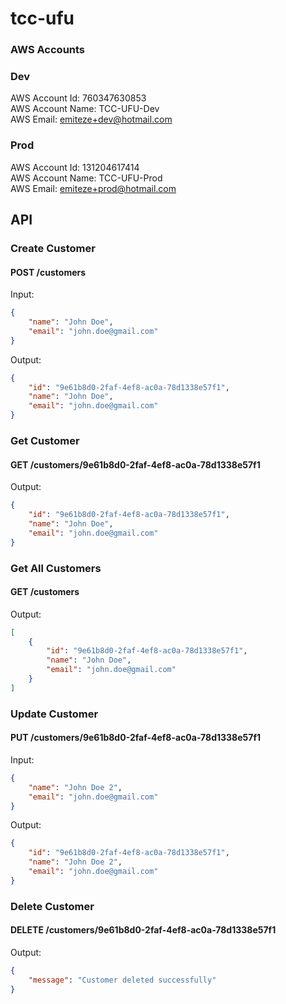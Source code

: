 # tcc-ufu

### AWS Accounts

### Dev

AWS Account Id: 760347630853 \
AWS Account Name: TCC-UFU-Dev \
AWS Email: emiteze+dev@hotmail.com

### Prod

AWS Account Id: 131204617414 \
AWS Account Name: TCC-UFU-Prod \
AWS Email: emiteze+prod@hotmail.com

## API

### Create Customer

#### POST /customers

Input:

```json
{
    "name": "John Doe",
    "email": "john.doe@gmail.com"
}
```

Output:

```json
{
    "id": "9e61b8d0-2faf-4ef8-ac0a-78d1338e57f1",
    "name": "John Doe",
    "email": "john.doe@gmail.com"
}
```

### Get Customer

#### GET /customers/9e61b8d0-2faf-4ef8-ac0a-78d1338e57f1

Output:

```json
{
    "id": "9e61b8d0-2faf-4ef8-ac0a-78d1338e57f1",
    "name": "John Doe",
    "email": "john.doe@gmail.com"
}
```

### Get All Customers

#### GET /customers

Output:

```json
[
    {
        "id": "9e61b8d0-2faf-4ef8-ac0a-78d1338e57f1",
        "name": "John Doe",
        "email": "john.doe@gmail.com"
    }
]
```

### Update Customer

#### PUT /customers/9e61b8d0-2faf-4ef8-ac0a-78d1338e57f1

Input:

```json
{
    "name": "John Doe 2",
    "email": "john.doe@gmail.com"
}
```

Output:

```json
{
    "id": "9e61b8d0-2faf-4ef8-ac0a-78d1338e57f1",
    "name": "John Doe 2",
    "email": "john.doe@gmail.com"
}
```

### Delete Customer

#### DELETE /customers/9e61b8d0-2faf-4ef8-ac0a-78d1338e57f1

Output:

```json
{
    "message": "Customer deleted successfully"
}
```